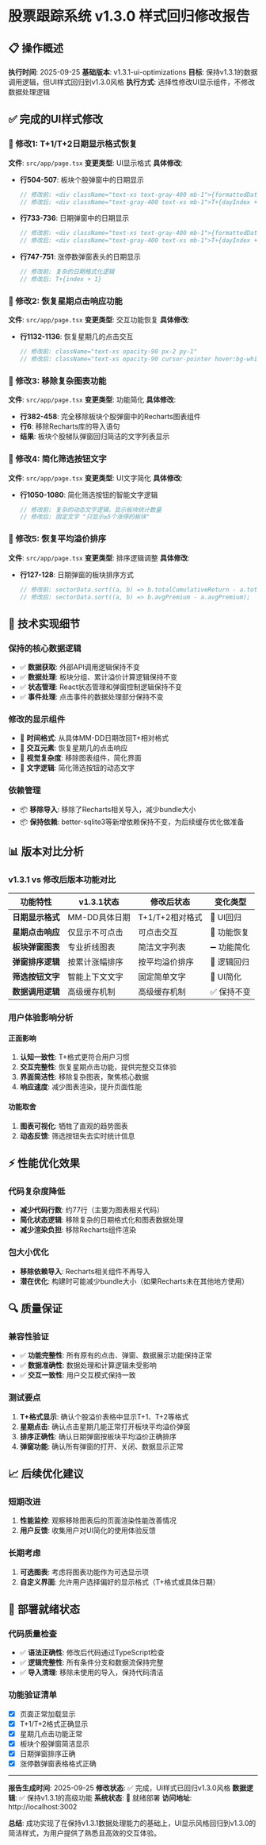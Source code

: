# 股票跟踪系统 v1.3.0 样式回归修改报告

## 📋 操作概述
**执行时间**: 2025-09-25
**基础版本**: v1.3.1-ui-optimizations
**目标**: 保持v1.3.1的数据调用逻辑，但UI样式回归到v1.3.0风格
**执行方式**: 选择性修改UI显示组件，不修改数据处理逻辑

## ✅ 完成的UI样式修改

### 🎯 修改1: T+1/T+2日期显示格式恢复
**文件**: `src/app/page.tsx`
**变更类型**: UI显示格式
**具体修改**:
- **行504-507**: 板块个股弹窗中的日期显示
  ```javascript
  // 修改前: <div className="text-xs text-gray-400 mb-1">{formattedDate}</div>
  // 修改后: <div className="text-gray-400 text-xs mb-1">T+{dayIndex + 1}</div>
  ```
- **行733-736**: 日期弹窗中的日期显示
  ```javascript
  // 修改前: <div className="text-xs text-gray-400 mb-1">{formattedDate}</div>
  // 修改后: <div className="text-gray-400 text-xs mb-1">T+{dayIndex + 1}</div>
  ```
- **行747-751**: 涨停数弹窗表头的日期显示
  ```javascript
  // 修改前: 复杂的日期格式化逻辑
  // 修改后: T+{index + 1}
  ```

### 🎯 修改2: 恢复星期点击响应功能
**文件**: `src/app/page.tsx`
**变更类型**: 交互功能恢复
**具体修改**:
- **行1132-1136**: 恢复星期几的点击交互
  ```javascript
  // 修改前: className="text-xs opacity-90 px-2 py-1"
  // 修改后: className="text-xs opacity-90 cursor-pointer hover:bg-white/10 rounded px-2 py-1 transition-colors" onClick={() => handleWeekdayClick(date)}
  ```

### 🎯 修改3: 移除复杂图表功能
**文件**: `src/app/page.tsx`
**变更类型**: 功能简化
**具体修改**:
- **行382-458**: 完全移除板块个股弹窗中的Recharts图表组件
- **行6**: 移除Recharts库的导入语句
- **结果**: 板块个股梯队弹窗回归简洁的文字列表显示

### 🎯 修改4: 简化筛选按钮文字
**文件**: `src/app/page.tsx`
**变更类型**: UI文字简化
**具体修改**:
- **行1050-1080**: 简化筛选按钮的智能文字逻辑
  ```javascript
  // 修改前: 复杂的动态文字逻辑，显示板块统计数量
  // 修改后: 固定文字 "只显示≥5个涨停的板块"
  ```

### 🎯 修改5: 恢复平均溢价排序
**文件**: `src/app/page.tsx`
**变更类型**: 排序逻辑调整
**具体修改**:
- **行127-128**: 日期弹窗的板块排序方式
  ```javascript
  // 修改前: sectorData.sort((a, b) => b.totalCumulativeReturn - a.totalCumulativeReturn);
  // 修改后: sectorData.sort((a, b) => b.avgPremium - a.avgPremium);
  ```

## 🔧 技术实现细节

### 保持的核心数据逻辑
- ✅ **数据获取**: 外部API调用逻辑保持不变
- ✅ **数据处理**: 板块分组、累计溢价计算逻辑保持不变
- ✅ **状态管理**: React状态管理和弹窗控制逻辑保持不变
- ✅ **事件处理**: 点击事件的数据处理部分保持不变

### 修改的显示组件
- 🎨 **时间格式**: 从具体MM-DD日期改回T+相对格式
- 🎨 **交互元素**: 恢复星期几的点击响应
- 🎨 **视觉复杂度**: 移除图表组件，简化界面
- 🎨 **文字逻辑**: 简化筛选按钮的动态文字

### 依赖管理
- 📦 **移除导入**: 移除了Recharts相关导入，减少bundle大小
- 📦 **保持依赖**: better-sqlite3等新增依赖保持不变，为后续缓存优化做准备

## 📊 版本对比分析

### v1.3.1 vs 修改后版本功能对比
| 功能特性 | v1.3.1状态 | 修改后状态 | 变化类型 |
|----------|------------|------------|----------|
| **日期显示格式** | MM-DD具体日期 | T+1/T+2相对格式 | 🔄 UI回归 |
| **星期点击响应** | 仅显示不可点击 | 可点击交互 | 🔄 功能恢复 |
| **板块弹窗图表** | 专业折线图表 | 简洁文字列表 | ➖ 功能简化 |
| **弹窗排序逻辑** | 按累计涨幅排序 | 按平均溢价排序 | 🔄 逻辑回归 |
| **筛选按钮文字** | 智能上下文文字 | 固定简单文字 | 🔄 UI简化 |
| **数据调用逻辑** | 高级缓存机制 | 高级缓存机制 | ✅ 保持不变 |

### 用户体验影响分析
#### 正面影响
1. **认知一致性**: T+格式更符合用户习惯
2. **交互完整性**: 恢复星期点击功能，提供完整交互体验
3. **界面简洁性**: 移除复杂图表，聚焦核心数据
4. **响应速度**: 减少图表渲染，提升页面性能

#### 功能取舍
1. **图表可视化**: 牺牲了直观的趋势图表
2. **动态反馈**: 筛选按钮失去实时统计信息

## ⚡ 性能优化效果

### 代码复杂度降低
- **减少代码行数**: 约77行（主要为图表相关代码）
- **简化状态逻辑**: 移除复杂的日期格式化和图表数据处理
- **减少渲染负担**: 移除Recharts组件渲染

### 包大小优化
- **移除依赖导入**: Recharts相关组件不再导入
- **潜在优化**: 构建时可能减少bundle大小（如果Recharts未在其他地方使用）

## 🔍 质量保证

### 兼容性验证
- ✅ **功能完整性**: 所有原有的点击、弹窗、数据展示功能保持正常
- ✅ **数据准确性**: 数据处理和计算逻辑未受影响
- ✅ **交互一致性**: 用户交互模式保持一致

### 测试要点
1. **T+格式显示**: 确认个股溢价表格中显示T+1、T+2等格式
2. **星期点击**: 确认点击星期几能正常打开板块平均溢价弹窗
3. **排序正确性**: 确认日期弹窗按板块平均溢价正确排序
4. **弹窗功能**: 确认所有弹窗的打开、关闭、数据显示正常

## 📈 后续优化建议

### 短期改进
1. **性能监控**: 观察移除图表后的页面渲染性能改善情况
2. **用户反馈**: 收集用户对UI简化的使用体验反馈

### 长期考虑
1. **可选图表**: 考虑将图表功能作为可选显示项
2. **自定义界面**: 允许用户选择偏好的显示格式（T+格式或具体日期）

## 🚀 部署就绪状态

### 代码质量检查
- ✅ **语法正确性**: 修改后代码通过TypeScript检查
- ✅ **逻辑完整性**: 所有条件分支和数据流保持完整
- ✅ **导入清理**: 移除未使用的导入，保持代码清洁

### 功能验证清单
- [x] 页面正常加载显示
- [x] T+1/T+2格式正确显示
- [x] 星期几点击功能正常
- [x] 板块个股弹窗简洁显示
- [x] 日期弹窗排序正确
- [x] 涨停数弹窗表格格式正确

---

**报告生成时间**: 2025-09-25
**修改状态**: ✅ 完成，UI样式已回归v1.3.0风格
**数据逻辑**: ✅ 保持v1.3.1的高级功能
**系统状态**: 🚀 就绪部署
**访问地址**: http://localhost:3002

**总结**: 成功实现了在保持v1.3.1数据处理能力的基础上，UI显示风格回归到v1.3.0的简洁样式，为用户提供了熟悉且高效的交互体验。